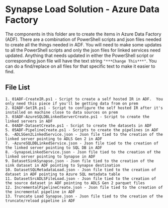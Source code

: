  # Synapse Load Solution - Azure Data Factory
The components in this folder are to create the items in Azure Data Factory (ADF).  There are a combination of PowerShell scripts and json files needed to create all the things needed in ADF.  You will need to make some updates to all the PowerShell scripts and only the json files for linked services need updated.  Anything that needs updated in either the PowerShell script or corresponding json file will have the text string `"***Change This***"`.  You can do a find/replace on all files for that specific text to make it easier to find.  
	

## File List 
	1. 01ADF-CreateIR.ps1 - Script to create a self hosted IR in ADF.  You only need this piece if you'll be getting data from on prem
	2. 02ADF-SetIR.ps1 - Script to configure the self hosted IR after it's installed on machine close to data sources on prem 
	3. 03ADF-AzureSQLDBLinkedServerCreate.ps1 - Script to create the linked servers in ADF 
	4. 04ADF-DatasetCreate.ps1 - Script to create the datasets in ADF 
	5. 05ADF-PipelineCreate.ps1 - Scripts to create the pipelines in ADF 
	6. -ADLSGen2LinkedService.json - Json file tied to the creation of the linked server pointing to ADLS Gen 2 in ADF
	7. -AzureSQLDBLinkedService.json - Json file tied to the creation of the linked server pointing to SQL DB in ADF
	8. -SynapseLinkedService.json - Json file tied to the creation of the linked server pointing to Synapse in ADF
	9. DatasetSinkSynapse.json - Json file tied to the creation of the sink dataset in ADF pointing to Synapse destination
	10. DatasetSQLMetadataLoad.json - Json file tied to the creation of dataset in ADF pointing to Azure SQL metadata table 
	11. DatasetSrcADLSFileLoad.json - Json file tied to the creation of the source dataset in ADF pointing to ADLS Gen 2 parquet files
	12. IncrementalPipelineCreate.json - Json file tied to the creation of the incremental pipeline in ADF 
	13. Truncate Load Synapse.json - Json file tied to the creation of the truncate/reload pipeline in ADF 
	

